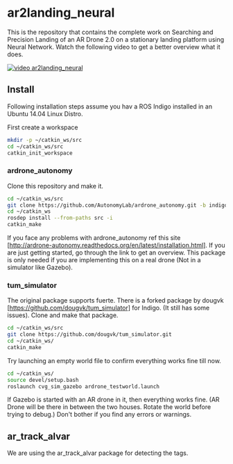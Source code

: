 # ar2landing_neural
This is the repository that contains the complete work on Searching and Precision Landing of an AR Drone 2.0 on a stationary landing platform using Neural Network. Watch the following video to get a better overview what it does.

[![video ar2landing_neural](https://i.ytimg.com/vi_webp/WrEmulklfXU/mqdefault.webp)](https://www.youtube.com/watch?v=WrEmulklfXU)

## Install

Following installation steps assume you hav a ROS Indigo installed in an Ubuntu 14.04 Linux Distro.

First create a workspace

```bash
mkdir -p ~/catkin_ws/src
cd ~/catkin_ws/src
catkin_init_workspace
```

### ardrone_autonomy
Clone this repository and make it.

```bash
cd ~/catkin_ws/src
git clone https://github.com/AutonomyLab/ardrone_autonomy.git -b indigo-devel
cd ~/catkin_ws
rosdep install --from-paths src -i
catkin_make
```
If you face any problems with ardrone_autonomy ref this site [http://ardrone-autonomy.readthedocs.org/en/latest/installation.html]. If you are just getting started, go through the link to get an overview. This package is only needed if you are implementing this on a real drone (Not in a simulator like Gazebo).

### tum_simulator

The original package supports fuerte. There is a forked package by dougvk [https://github.com/dougvk/tum_simulator] for Indigo. (It still has some issues). Clone and make that package.

```bash
cd ~/catkin_ws/src
git clone https://github.com/dougvk/tum_simulator.git
cd ~/catkin_ws/
catkin_make
```
Try launching an empty world file to confirm everything works fine till now.

```bash
cd ~/catkin_ws/
source devel/setup.bash
roslaunch cvg_sim_gazebo ardrone_testworld.launch
```

If Gazebo is started with an AR drone in it, then everything works fine. (AR Drone will be there in between the two houses. Rotate the world before trying to debug.) Don't bother if you find any errors or warnings.

## ar_track_alvar

We are using the ar_track_alvar package for detecting the tags.
